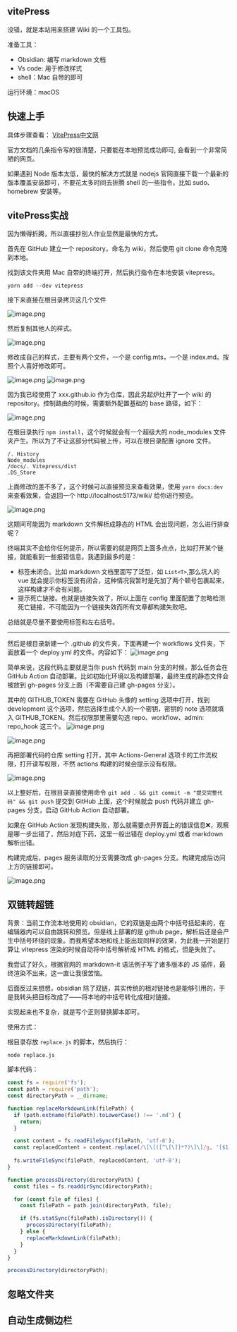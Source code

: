 
## vitePress

没错，就是本站用来搭建 Wiki 的一个工具包。

准备工具：
- Obsidian: 编写 markdown 文档
- Vs code: 用于修改样式
- shell：Mac 自带的即可

运行环境：macOS
## 快速上手

具体步骤查看： [VitePress中文网](https://vitejs.cn/vitepress/guide/getting-started.html)

官方文档的几条指令写的很清楚，只要能在本地预览成功即可, 会看到一个非常简陋的网页。

如果遇到 Node 版本太低，最快的解决方式就是 nodejs 官网直接下载一个最新的版本覆盖安装即可，不要花太多时间去折腾 shell 的一些指令，比如 sudo、homebrew 安装等。

## vitePress实战

因为懒得折腾，所以直接抄别人作业显然是最快的方式。


首先在 GitHub 建立一个 repository，命名为 wiki，然后使用 git clone 命令克隆到本地。

找到该文件夹用 Mac 自带的终端打开，然后执行指令在本地安装 vitepress。

```shell
yarn add --dev vitepress
```

接下来直接在根目录拷贝这几个文件

![image.png](https://bestkxt.oss-cn-guangzhou.aliyuncs.com/img/202311221205399.png)

然后复制其他人的样式。

![image.png](https://bestkxt.oss-cn-guangzhou.aliyuncs.com/img/202311221206291.png)


修改成自己的样式，主要有两个文件，一个是 config.mts，一个是 index.md。按照个人喜好修改即可。

![image.png](https://bestkxt.oss-cn-guangzhou.aliyuncs.com/img/202311221234768.png)
![image.png](https://bestkxt.oss-cn-guangzhou.aliyuncs.com/img/202311221234288.png)


因为我已经使用了 xxx.github.io 作为仓库，因此另起炉灶开了一个 wiki 的 repository。控制路由的时候，需要额外配置基础的 base 路径，如下：

![image.png](https://bestkxt.oss-cn-guangzhou.aliyuncs.com/img/202311221240797.png)



在根目录执行 `npm install`，这个时候就会有一个超级大的 node_modules 文件夹产生。所以为了不让这部分代码被上传，可以在根目录配置 ignore 文件。

```
/. History
Node_modules
/docs/. Vitepress/dist
.DS_Store
```


上面修改的差不多了，这个时候可以直接预览来查看效果，使用 `yarn docs:dev` 来查看效果，会返回一个 http://localhost:5173/wiki/ 给你进行预览。

![image.png](https://bestkxt.oss-cn-guangzhou.aliyuncs.com/img/202311221247448.png)

这期间可能因为 markdown 文件解析成静态的 HTML 会出现问题，怎么进行排查呢？

终端其实不会给你任何提示，所以需要的就是网页上面多点点，比如打开某个链接，就能看到一些报错信息。我遇到最多的是：
- 标签未闭合。比如 markdown 文档里面写了泛型，如 `List<T>`,那么坑人的 vue 就会提示你标签没有闭合，这种情况我暂时是先加了两个顿号包裹起来，这样构建才不会有问题。
- 提示死亡链接。也就是链接失效了，所以上面在 config 里面配置了忽略检测死亡链接，不可能因为一个链接失效而所有文章都构建失败吧。

总结就是尽量不要使用标签和左右括号。

---


然后是根目录新建一个 .github 的文件夹，下面再建一个 workflows 文件夹，下面放着一个 deploy.yml 的文件。内容如下：
![image.png](https://bestkxt.oss-cn-guangzhou.aliyuncs.com/img/202311221215701.png)

简单来说，这段代码主要就是当你 push 代码到 main 分支的时候，那么任务会在 GitHub Action 自动部署。比如初始化环境以及构建部署，最终生成的静态文件会被放到 gh-pages 分支上面（不需要自己建 gh-pages 分支）。

其中的 GITHUB_TOKEN 需要在 GitHub 头像的 setting 选项中打开，找到 development 这个选项，然后选择生成个人的一个密钥，密钥的 note 选项就填入 GITHUB_TOKEN。然后权限那里需要勾选 repo、workflow、admin: repo_hook 这三个。
![image.png](https://bestkxt.oss-cn-guangzhou.aliyuncs.com/img/202311221220488.png)

![image.png](https://bestkxt.oss-cn-guangzhou.aliyuncs.com/img/202311221221725.png)


再把部署代码的仓库 setting 打开，其中 Actions-General 选项卡的工作流权限，打开读写权限，不然 actions 构建的时候会提示没有权限。

![image.png](https://bestkxt.oss-cn-guangzhou.aliyuncs.com/img/202311221225750.png)


以上整好后，在根目录直接使用命令 `git add . && git commit -m "提交完整代码" && git push` 提交到 GitHub 上面，这个时候就会 push 代码并建立 gh-pages 分支，启动 GitHub Action 自动部署。

如果在 GitHub Action 发现构建失败，那么就需要点开界面上的错误信息❌，观察是哪一步出错了，然后对症下药，这里一般出错在 deploy.yml 或者 markdown 解析出错。

构建完成后，pages 服务读取的分支需要改成 gh-pages 分支。构建完成后访问上方的链接即可。

![image.png](https://bestkxt.oss-cn-guangzhou.aliyuncs.com/img/202311221226669.png)


## 双链转超链

背景：当前工作流本地使用的 obsidian，它的双链是由两个中括号括起来的，在编辑器内可以自由跳转和预览。但是线上部署的是 github page，解析后还是会产生中括号环绕的现象。而我希望本地和线上能出现同样的效果，为此我一开始是打算让 vitepress 渲染的时候自动将中括号解析成 HTML 的格式，但是失败了。

我尝试了好久，根据官网的 markdown-it 语法例子写了诸多版本的 JS 插件，最终渲染不出来，这一直让我很苦恼。

后面反过来想想，obsidian 除了双链，其实传统的相对链接也是能够引用的，于是我转头把目标改成了——将本地的中括号转化成相对链接。

实现起来也不复杂，就是写个正则替换脚本即可。

使用方式：

根目录存放 `replace.js` 的脚本，然后执行：

`node replace.js`

脚本代码：

```js
const fs = require('fs');
const path = require('path');
const directoryPath = __dirname;

function replaceMarkdownLink(filePath) {
  if (path.extname(filePath).toLowerCase() !== '.md') {
    return;
  }

  const content = fs.readFileSync(filePath, 'utf-8');
  const replacedContent = content.replace(/\[\[([^\[\]]*?)\]\]/g, '[$1]($1.md)');
  
  fs.writeFileSync(filePath, replacedContent, 'utf-8');
}

function processDirectory(directoryPath) {
  const files = fs.readdirSync(directoryPath);

  for (const file of files) {
    const filePath = path.join(directoryPath, file);

    if (fs.statSync(filePath).isDirectory()) {
      processDirectory(filePath);
    } else {
      replaceMarkdownLink(filePath);
    }
  }
}

processDirectory(directoryPath);

```



## 忽略文件夹



## 自动生成侧边栏